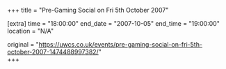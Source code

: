 +++
title = "Pre-Gaming Social on Fri 5th October 2007"

[extra]
time = "18:00:00"
end_date = "2007-10-05"
end_time = "19:00:00"
location = "N/A"

original = "https://uwcs.co.uk/events/pre-gaming-social-on-fri-5th-october-2007-1474488997382/"    
+++



